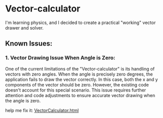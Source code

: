 # Vector-calculator

I'm learning physics, and I decided to create a practical "working" vector drawer and solver.

## Known Issues:

### 1. Vector Drawing Issue When Angle is Zero:

One of the current limitations of the "Vector-calculator" is its handling of vectors with zero angles. When the angle is precisely zero degrees, the application fails to draw the vector correctly. In this case, both the x and y components of the vector should be zero. However, the existing code doesn't account for this special scenario. This issue requires further attention and code adjustments to ensure accurate vector drawing when the angle is zero.


help me fix it:
[VectorCalculator.html](VectorCalculator.html)
